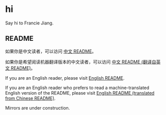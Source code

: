 # hi
Say hi to Francie Jiang.

## README
如果你是中文读者，可以访问 [中文 README](https://github.com/franci-e/hi/blob/main/README-zh.md)。

如果你是希望阅读机器翻译版本的中文读者，可以访问 [中文 README (翻译自英文 README)](https://github.com/franci-e/hi/blob/main/README-mt-zh.md)。

If you are an English reader, please visit [English README](https://github.com/franci-e/hi/blob/main/README-en.md).

If you are an English reader who prefers to read a machine-translated English version of the README, please visit [English README (translated from Chinese README)](https://github.com/franci-e/hi/blob/main/README-mt-en.md).

Mirrors are under construction.
